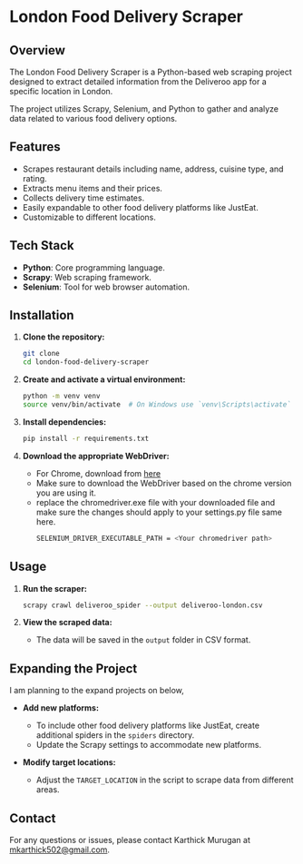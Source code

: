 # London Food Delivery Scraper

## Overview
The London Food Delivery Scraper is a Python-based web scraping project designed to extract detailed information from the Deliveroo app for a specific location in London. 

The project utilizes Scrapy, Selenium, and Python to gather and analyze data related to various food delivery options.

## Features
- Scrapes restaurant details including name, address, cuisine type, and rating.
- Extracts menu items and their prices.
- Collects delivery time estimates.
- Easily expandable to other food delivery platforms like JustEat.
- Customizable to different locations.

## Tech Stack
- **Python**: Core programming language.
- **Scrapy**: Web scraping framework.
- **Selenium**: Tool for web browser automation.

## Installation

1. **Clone the repository:**
   ```sh
   git clone 
   cd london-food-delivery-scraper
   ```

2. **Create and activate a virtual environment:**
   ```sh
   python -m venv venv
   source venv/bin/activate  # On Windows use `venv\Scripts\activate`
   ```

3. **Install dependencies:**
   ```sh
   pip install -r requirements.txt
   ```

4. **Download the appropriate WebDriver:**
   - For Chrome, download from [here](https://googlechromelabs.github.io/chrome-for-testing/)
   - Make sure to download the WebDriver based on the chrome version you are using it.
   - replace the chromedriver.exe file with your downloaded file and make sure the changes should apply to your settings.py file same here.
     ```sh
     SELENIUM_DRIVER_EXECUTABLE_PATH = <Your chromedriver path>
     ```

## Usage

1. **Run the scraper:**
   ```sh
   scrapy crawl deliveroo_spider --output deliveroo-london.csv
   ```

2. **View the scraped data:**
   - The data will be saved in the `output` folder in CSV format.

## Expanding the Project
I am planning to the expand projects on below,
- **Add new platforms:**
  - To include other food delivery platforms like JustEat, create additional spiders in the `spiders` directory.
  - Update the Scrapy settings to accommodate new platforms.

- **Modify target locations:**
  - Adjust the `TARGET_LOCATION` in the script to scrape data from different areas.

## Contact
For any questions or issues, please contact Karthick Murugan at mkarthick502@gmail.com.
